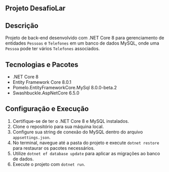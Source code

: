 ## Projeto DesafioLar

## Descrição
Projeto de back-end desenvolvido com .NET Core 8 para gerenciamento de entidades `Pessoas` e `Telefones` em um banco de dados MySQL, onde uma `Pessoa` pode ter vários `Telefones` associados.

## Tecnologias e Pacotes
- .NET Core 8
- Entity Framework Core 8.0.1
- Pomelo.EntityFrameworkCore.MySql 8.0.0-beta.2
- Swashbuckle.AspNetCore 6.5.0

## Configuração e Execução
1. Certifique-se de ter o .NET Core 8 e MySQL instalados.
2. Clone o repositório para sua máquina local.
3. Configure sua string de conexão do MySQL dentro do arquivo `appsettings.json`.
4. No terminal, navegue até a pasta do projeto e execute `dotnet restore` para restaurar os pacotes necessários.
5. Utilize `dotnet ef database update` para aplicar as migrações ao banco de dados.
6. Execute o projeto com `dotnet run`.
